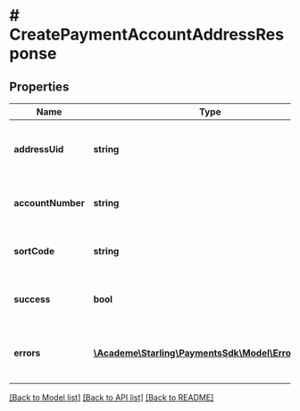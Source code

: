 # # CreatePaymentAccountAddressResponse

## Properties

Name | Type | Description | Notes
------------ | ------------- | ------------- | -------------
**addressUid** | **string** | Unique identifier of the payment account address | [optional] 
**accountNumber** | **string** | UK account number allocated to the address | [optional] 
**sortCode** | **string** | UK sort code allocated to the address | [optional] 
**success** | **bool** | True if the method completed successfully | [optional] 
**errors** | [**\Academe\Starling\PaymentsSdk\Model\ErrorDetail[]**](ErrorDetail.md) | List of errors if the method request failed | [optional] 

[[Back to Model list]](../../README.md#documentation-for-models) [[Back to API list]](../../README.md#documentation-for-api-endpoints) [[Back to README]](../../README.md)



